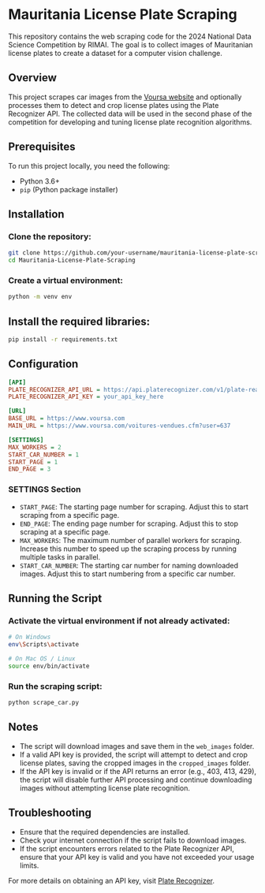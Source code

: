 # Mauritania License Plate Scraping

This repository contains the web scraping code for the 2024 National Data Science Competition by RIMAI. The goal is to collect images of Mauritanian license plates to create a dataset for a computer vision challenge.

## Overview

This project scrapes car images from the [Voursa website](https://www.voursa.com) and optionally processes them to detect and crop license plates using the Plate Recognizer API. The collected data will be used in the second phase of the competition for developing and tuning license plate recognition algorithms.

## Prerequisites

To run this project locally, you need the following:

- Python 3.6+
- `pip` (Python package installer)

## Installation

### Clone the repository:
   ```bash
   git clone https://github.com/your-username/mauritania-license-plate-scraping.git
   cd Mauritania-License-Plate-Scraping 
```

### Create a virtual environment:

```bash
python -m venv env
```


## Install the required libraries:

```bash
pip install -r requirements.txt
```

## Configuration

```ini
[API]
PLATE_RECOGNIZER_API_URL = https://api.platerecognizer.com/v1/plate-reader/
PLATE_RECOGNIZER_API_KEY = your_api_key_here

[URL]
BASE_URL = https://www.voursa.com
MAIN_URL = https://www.voursa.com/voitures-vendues.cfm?user=637

[SETTINGS]
MAX_WORKERS = 2
START_CAR_NUMBER = 1
START_PAGE = 1
END_PAGE = 3
```

### SETTINGS Section 
- `START_PAGE`: The starting page number for scraping. Adjust this to start scraping from a specific page.
- `END_PAGE`: The ending page number for scraping. Adjust this to stop scraping at a specific page.
- `MAX_WORKERS`: The maximum number of parallel workers for scraping. Increase this number to speed up the scraping process by running multiple tasks in parallel.
- `START_CAR_NUMBER`: The starting car number for naming downloaded images. Adjust this to start numbering from a specific car number.

## Running the Script

### Activate the virtual environment if not already activated:

```bash
# On Windows
env\Scripts\activate

# On Mac OS / Linux
source env/bin/activate
```

### Run the scraping script:
```bash
python scrape_car.py
```

## Notes
- The script will download images and save them in the `web_images` folder.
- If a valid API key is provided, the script will attempt to detect and crop license plates, saving the cropped images in the `cropped_images` folder.
- If the API key is invalid or if the API returns an error (e.g., 403, 413, 429), the script will disable further API processing and continue downloading images without attempting license plate recognition.

## Troubleshooting

- Ensure that the required dependencies are installed.
- Check your internet connection if the script fails to download images.
- If the script encounters errors related to the Plate Recognizer API, ensure that your API key is valid and you have not exceeded your usage limits.


For more details on obtaining an API key, visit [Plate Recognizer](https://guides.platerecognizer.com/).
